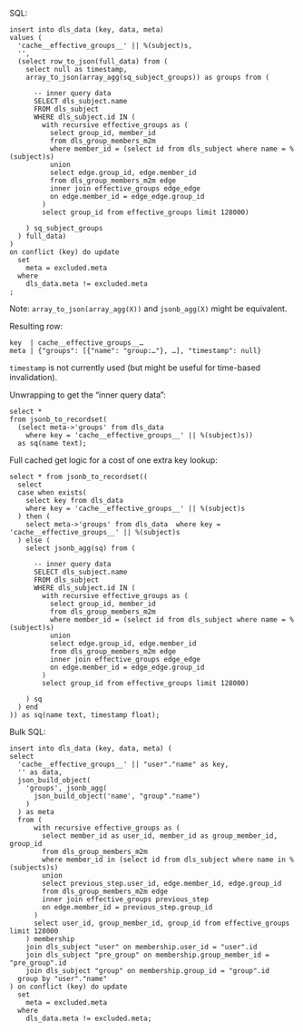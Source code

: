 SQL:

    insert into dls_data (key, data, meta)
    values (
      'cache__effective_groups__' || %(subject)s,
      '',
      (select row_to_json(full_data) from (
        select null as timestamp,
        array_to_json(array_agg(sq_subject_groups)) as groups from (

          -- inner query data
          SELECT dls_subject.name
          FROM dls_subject
          WHERE dls_subject.id IN (
            with recursive effective_groups as (
              select group_id, member_id
              from dls_group_members_m2m
              where member_id = (select id from dls_subject where name = %(subject)s)
              union
              select edge.group_id, edge.member_id
              from dls_group_members_m2m edge
              inner join effective_groups edge_edge
              on edge.member_id = edge_edge.group_id
            )
            select group_id from effective_groups limit 128000)

        ) sq_subject_groups
      ) full_data)
    )
    on conflict (key) do update
      set
        meta = excluded.meta
      where
        dls_data.meta != excluded.meta
    ;

Note: `array_to_json(array_agg(X))` and `jsonb_agg(X)` might be equivalent.


Resulting row:

    key  | cache__effective_groups__…
    meta | {"groups": [{"name": "group:…"}, …], "timestamp": null}

`timestamp` is not currently used (but might be useful for time-based invalidation).


Unwrapping to get the “inner query data”:

    select *
    from jsonb_to_recordset(
      (select meta->'groups' from dls_data
        where key = 'cache__effective_groups__' || %(subject)s))
      as sq(name text);


Full cached get logic for a cost of one extra key lookup:

    select * from jsonb_to_recordset((
      select
      case when exists(
        select key from dls_data
        where key = 'cache__effective_groups__' || %(subject)s
      ) then (
        select meta->'groups' from dls_data  where key = 'cache__effective_groups__' || %(subject)s
      ) else (
        select jsonb_agg(sq) from (

          -- inner query data
          SELECT dls_subject.name
          FROM dls_subject
          WHERE dls_subject.id IN (
            with recursive effective_groups as (
              select group_id, member_id
              from dls_group_members_m2m
              where member_id = (select id from dls_subject where name = %(subject)s)
              union
              select edge.group_id, edge.member_id
              from dls_group_members_m2m edge
              inner join effective_groups edge_edge
              on edge.member_id = edge_edge.group_id
            )
            select group_id from effective_groups limit 128000)

        ) sq
      ) end
    )) as sq(name text, timestamp float);


Bulk SQL:

    insert into dls_data (key, data, meta) (
    select
      'cache__effective_groups__' || "user"."name" as key,
      '' as data,
      json_build_object(
        'groups', jsonb_agg(
          json_build_object('name', "group"."name")
        )
      ) as meta
      from (
          with recursive effective_groups as (
            select member_id as user_id, member_id as group_member_id, group_id
            from dls_group_members_m2m
            where member_id in (select id from dls_subject where name in %(subjects)s)
            union
            select previous_step.user_id, edge.member_id, edge.group_id
            from dls_group_members_m2m edge
            inner join effective_groups previous_step
            on edge.member_id = previous_step.group_id
          )
          select user_id, group_member_id, group_id from effective_groups limit 128000
        ) membership
        join dls_subject "user" on membership.user_id = "user".id
        join dls_subject "pre_group" on membership.group_member_id = "pre_group".id
        join dls_subject "group" on membership.group_id = "group".id
      group by "user"."name"
    ) on conflict (key) do update
      set
        meta = excluded.meta
      where
        dls_data.meta != excluded.meta;
